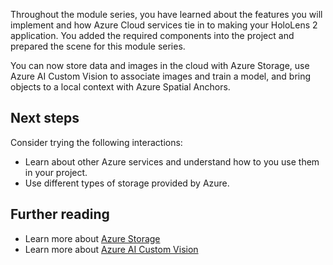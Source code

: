 Throughout the module series, you have learned about the features you will implement and how Azure Cloud services tie in to making your HoloLens 2 application. You added the required components into the project and prepared the scene for this module series. 

You can now store data and images in the cloud with Azure Storage, use Azure AI Custom Vision to associate images and train a model, and bring objects to a local context with Azure Spatial Anchors.

## Next steps

Consider trying the following interactions:

* Learn about other Azure services and understand how to you use them in your project.
* Use different types of storage provided by Azure.

## Further reading

* Learn more about [Azure Storage](https://azure.microsoft.com/services/storage/)
* Learn more about [Azure AI Custom Vision](https://azure.microsoft.com/services/cognitive-services/custom-vision-service/)
